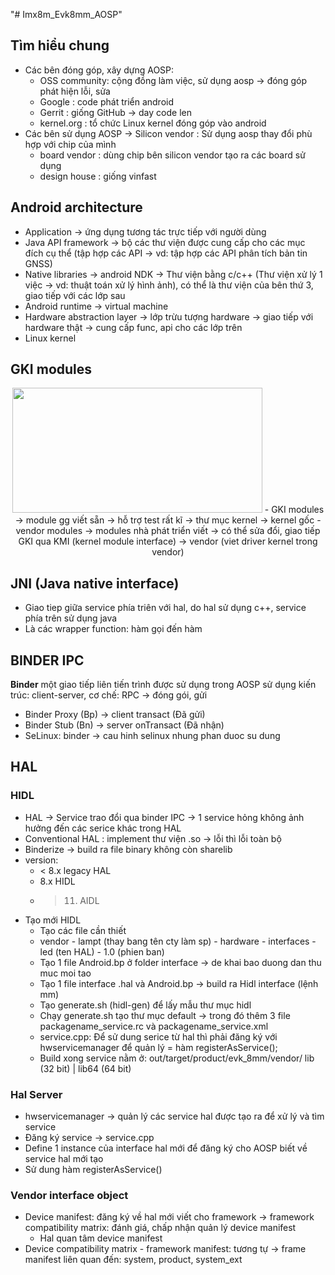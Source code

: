 "# Imx8m_Evk8mm_AOSP" 
## Tìm hiểu chung 
- Các bên đóng góp, xây dựng AOSP:  
    - OSS community: cộng đồng làm việc, sử dụng aosp -> đóng góp phát hiện lỗi, sửa
	- Google : code phát triển android
	- Gerrit : giống GitHub -> day code len 
	- kernel.org : tổ chức Linux kernel đóng góp vào android  
- Các bên sử dụng AOSP -> Silicon vendor : Sử dụng aosp thay đổi phù hợp với chip của mình 
    - board vendor : dùng chip bên silicon vendor tạo ra các board sử dụng 
	- design house : giống vinfast  
## Android architecture  
- Application -> ứng dụng tương tác trực tiếp với người dùng  
- Java API framework -> bộ các thư viện được cung cấp cho các mục đích cụ thể (tập hợp các API -> vd: tập hợp các API phân tích bản tin GNSS) 
- Native libraries -> android NDK -> Thư viện bằng c/c++ (Thư viện xử lý 1 việc -> vd: thuật toán xử lý hình ảnh), có thể là thư viện của bên thứ 3, giao tiếp với các lớp sau
- Android runtime -> virtual machine 
- Hardware abstraction layer ->  lớp trừu tượng hardware -> giao tiếp với hardware thật -> cung cấp func, api cho các lớp trên
- Linux kernel  
## GKI modules  
<p align = "center">
<img src = "https://static1.xdaimages.com/wordpress/wp-content/uploads/2021/09/New-GKI-apprach-to-isolate-vendor-modules-reduce-fragmentation.jpg" width = "400" height = "200">  
- GKI modules -> module gg viết sẵn -> hỗ trợ test rất kĩ -> thư mục kernel -> kernel gốc
- vendor modules -> modules nhà phát triển viết ->  có thể sửa đổi, giao tiếp GKI qua KMI (kernel module interface) -> vendor (viet driver kernel trong vendor)  

## JNI (Java native interface)
- Giao tiep giữa service phía triên với hal, do hal sử dụng c++, service phía trên sử dụng java
- Là các wrapper function: hàm gọi đến hàm  

## BINDER IPC
**Binder** một giao tiếp liên tiến trình được sử dụng trong AOSP sử dụng kiến trúc: client-server, cơ chế: RPC -> đóng gói, gửi
- Binder Proxy (Bp) -> client transact (Đã gửi)
- Binder Stub (Bn) -> server onTransact (Đã nhận)
- SeLinux: binder -> cau hinh selinux nhung phan duoc su dung
## HAL
### HIDL  
- HAL -> Service trao đổi qua binder IPC -> 1 service hỏng không ảnh hưởng đến các serice khác trong HAL
- Conventional HAL : implement thư viện .so -> lỗi thì lỗi toàn bộ
- Binderize -> build ra file binary không còn sharelib
- version: 
    - < 8.x legacy HAL
	- 8.x HIDL
	- > 11. AIDL
- Tạo mới HIDL    
    - Tạo các file cần thiết
	- vendor - lampt (thay bang tên cty làm sp) - hardware - interfaces - led (ten HAL) - 1.0 (phien ban)
	- Tạo 1 file Android.bp ở folder interface -> de khai bao duong dan thu muc moi tao
	- Tạo 1 file interface .hal và Android.bp -> build ra Hidl interface (lệnh mm)
	- Tạo generate.sh (hidl-gen) để lấy mẫu thư mục hidl
	- Chạy generate.sh tạo thư mục default -> trong đó thêm 3 file packagename_service.rc và packagename_service.xml
	- service.cpp: Để sử dung serice từ hal thì phải đăng ký với hwservicemanager để quản lý = hàm registerAsService(); 
	- Build xong service nằm ở: out/target/product/evk_8mm/vendor/ lib (32  bit) | lib64 (64 bit)  
### Hal Server  
- hwservicemanager -> quản lý các service hal được tạo ra để xử lý và tìm service
- Đăng ký service -> service.cpp
- Define 1 instance của interface hal mới để đăng ký cho AOSP biết về service hal mới tạo
- Sử dung hàm registerAsService()
### Vendor interface object
- Device manifest: đăng ký về hal mới viết cho framework -> framework compatibility matrix: đánh giá, chấp nhận quản lý device manifest
    - Hal quan tâm device manifest
- Device compatibility matrix - framework manifest: tương tự -> frame manifest liên quan đến: system, product, system_ext


